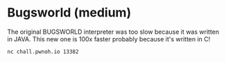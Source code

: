 # Bugsworld (medium)

The original BUGSWORLD interpreter was too slow because it was written in JAVA. This new one is 100x faster probably because it's written in C!

`nc chall.pwnoh.io 13382`

